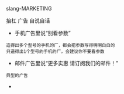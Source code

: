 
slang-MARKETING

抬杠 广告 自说自话

- 手机广告里说“别看参数”
```
造得出多个型号的手机的厂，都会把参数写得明明白白的
只造得出1个型号的手机的厂，会建议你不要看参数
```

- 邮件广告里说“更多实惠 请订阅我们的邮件！”
```
典型的广告
```


-
